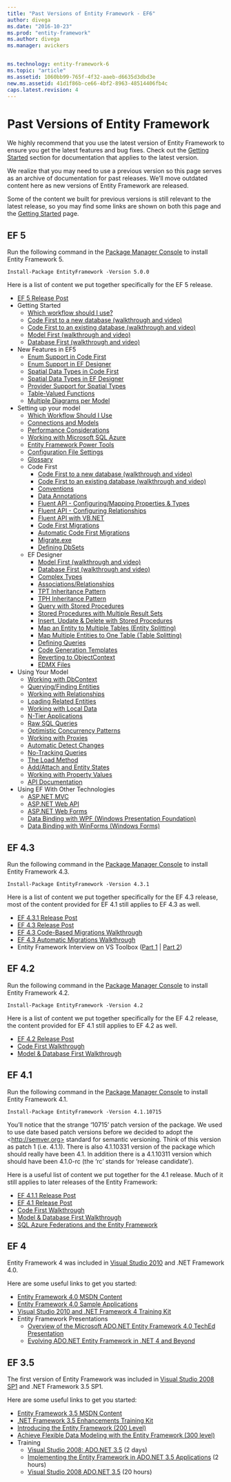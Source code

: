 ```yaml
---
title: "Past Versions of Entity Framework - EF6"
author: divega
ms.date: "2016-10-23"
ms.prod: "entity-framework"
ms.author: divega
ms.manager: avickers


ms.technology: entity-framework-6
ms.topic: "article"
ms.assetid: 1060bb99-765f-4f32-aaeb-d6635d3dbd3e
new.ms.assetid: 41d1f86b-ce66-4bf2-8963-48514406fb4c
caps.latest.revision: 4
---
```

# Past Versions of Entity Framework
We highly recommend that you use the latest version of Entity Framework to ensure you get the latest features and bug fixes. Check out the [Getting Started](../ef6/entity-framework-ef-documentation.md) section for documentation that applies to the latest version.

We realize that you may need to use a previous version so this page serves as an archive of documentation for past releases. We’ll move outdated content here as new versions of Entity Framework are released.

Some of the content we built for previous versions is still relevant to the latest release, so you may find some links are shown on both this page and the [Getting Started](../ef6/entity-framework-ef-documentation.md) page.

## EF 5

Run the following command in the [Package Manager Console](http://docs.nuget.org/docs/start-here/using-the-package-manager-console) to install Entity Framework 5.

```
Install-Package EntityFramework -Version 5.0.0
```

Here is a list of content we put together specifically for the EF 5 release.

-   [EF 5 Release Post](http://blogs.msdn.com/b/adonet/archive/2012/08/15/ef5-released.aspx)
-   Getting Started
    -   [Which workflow should I use?](../ef6/entity-framework-development-workflows-video.md)
    -   [Code First to a new database (walkthrough and video)](../ef6/entity-framework-code-first-to-a-new-database.md)
    -   [Code First to an existing database (walkthrough and video)](../ef6/entity-framework-code-first-to-an-existing-database.md)
    -   [Model First (walkthrough and video)](../ef6/entity-framework-model-first.md)
    -   [Database First (walkthrough and video)](../ef6/entity-framework-database-first.md)
-   New Features in EF5
    -   [Enum Support in Code First](../ef6/entity-framework-enum-support-code-first-ef5-onwards.md)
    -   [Enum Support in EF Designer](../ef6/entity-framework-enum-support-ef-designer-ef5-onwards.md)
    -   [Spatial Data Types in Code First](../ef6/entity-framework-spatial-code-first-ef5-onwards.md)
    -   [Spatial Data Types in EF Designer](../ef6/entity-framework-spatial-ef-designer-ef5-onwards.md)
    -   [Provider Support for Spatial Types](../ef6/entity-framework-provider-support-for-spatial-types.md)
    -   [Table-Valued Functions](../ef6/entity-framework-table-valued-functions-tvfs-ef5-onwards.md)
    -   [Multiple Diagrams per Model](../ef6/entity-framework-multiple-diagrams-per-model-ef5-onwards.md)
-   Setting up your model
    -   [Which Workflow Should I Use](../ef6/entity-framework-development-workflows-video.md)
    -   [Connections and Models](../ef6/entity-framework-connections-and-models.md)
    -   [Performance Considerations](../ef6/performance-considerations-for-ef-4-5-and-6.md)
    -   [Working with Microsoft SQL Azure](../ef6/entity-framework-windows-sql-azure.md)
    -   [Entity Framework Power Tools](../ef6/entity-framework-power-tools.md)
    -   [Configuration File Settings](../ef6/entity-framework-config-file-settings.md)
    -   [Glossary](../ef6/entity-framework-glossary.md)
    -   Code First
        -   [Code First to a new database (walkthrough and video)](../ef6/entity-framework-code-first-to-a-new-database.md)
        -   [Code First to an existing database (walkthrough and video)](../ef6/entity-framework-code-first-to-an-existing-database.md)
        -   [Conventions](../ef6/entity-framework-code-first-conventions.md)
        -   [Data Annotations](../ef6/entity-framework-code-first-data-annotations.md)
        -   [Fluent API - Configuring/Mapping Properties & Types](../ef6/entity-framework-fluent-api-configuring-and-mapping-properties-and-types.md)
        -   [Fluent API - Configuring Relationships](../ef6/entity-framework-fluent-api-relationships.md)
        -   [Fluent API with VB.NET](../ef6/entity-framework-fluent-api-with-vb-net.md)
        -   [Code First Migrations](../ef6/entity-framework-code-first-migrations.md)
        -   [Automatic Code First Migrations](../ef6/entity-framework-automatic-code-first-migrations.md)
        -   [Migrate.exe](../ef6/entity-framework-migrate-exe.md)
        -   [Defining DbSets](../ef6/entity-framework-defining-dbsets.md)
    -   EF Designer
        -   [Model First (walkthrough and video)](../ef6/entity-framework-model-first.md)
        -   [Database First (walkthrough and video)](../ef6/entity-framework-database-first.md)
        -   [Complex Types](../ef6/entity-framework-complex-types-ef-designer.md)
        -   [Associations/Relationships](../ef6/entity-framework-relationships-ef-designer.md)
        -   [TPT Inheritance Pattern](../ef6/entity-framework-designer-tpt-inheritance.md)
        -   [TPH Inheritance Pattern](../ef6/entity-framework-designer-tph-inheritance.md)
        -   [Query with Stored Procedures](../ef6/entity-framework-designer-query-sprocs.md)
        -   [Stored Procedures with Multiple Result Sets](../ef6/entity-framework-sprocs-with-multiple-result-sets.md)
        -   [Insert, Update & Delete with Stored Procedures](../ef6/entity-framework-designer-cud-sprocs.md)
        -   [Map an Entity to Multiple Tables (Entity Splitting)](../ef6/entity-framework-designer-entity-splitting.md)
        -   [Map Multiple Entities to One Table (Table Splitting)](../ef6/entity-framework-designer-table-splitting.md)
        -   [Defining Queries](../ef6/entity-framework-defining-query-ef-designer.md)
        -   [Code Generation Templates](../ef6/entity-framework-designer-code-generation-templates.md)
        -   [Reverting to ObjectContext](../ef6/reverting-to-objectcontext-in-entity-framework-designer.md)
        -   [EDMX Files](../ef6/entity-framework-edmx.md)
-   Using Your Model
    -   [Working with DbContext](../ef6/entity-framework-working-with-dbcontext.md)
    -   [Querying/Finding Entities](../ef6/entity-framework-querying-and-finding-entities.md)
    -   [Working with Relationships](../ef6/entity-framework-relationships-and-navigation-properties.md)
    -   [Loading Related Entities](../ef6/entity-framework-loading-related-entities.md)
    -   [Working with Local Data](../ef6/entity-framework-local-data.md)
    -   [N-Tier Applications](../ef6/entity-framework-n-tier.md)
    -   [Raw SQL Queries](../ef6/entity-framework-raw-sql-queries.md)
    -   [Optimistic Concurrency Patterns](../ef6/entity-framework-optimistic-concurrency-patterns.md)
    -   [Working with Proxies](../ef6/entity-framework-working-with-proxies.md)
    -   [Automatic Detect Changes](../ef6/entity-framework-automatic-detect-changes.md)
    -   [No-Tracking Queries](../ef6/entity-framework-no-tracking-queries.md)
    -   [The Load Method](../ef6/entity-framework-the-load-method.md)
    -   [Add/Attach and Entity States](../ef6/entity-framework-add-and-attach-and-entity-states.md)
    -   [Working with Property Values](../ef6/entity-framework-working-with-property-values.md)
    -   [API Documentation](https://msdn.microsoft.com/library/hh289362)
-   Using EF With Other Technologies
    -   [ASP.NET MVC](http://www.asp.net/mvc/tutorials/getting-started-with-ef-using-mvc/creating-an-entity-framework-data-model-for-an-asp-net-mvc-application)
    -   [ASP.NET Web API](http://blogs.msdn.com/b/jasonz/archive/2012/07/23/my-favorite-features-entity-framework-code-first-and-asp-net-web-api.aspx)
    -   [ASP.NET Web Forms](http://www.asp.net/web-forms/tutorials/aspnet-45/getting-started-with-aspnet-45-web-forms/create_the_data_access_layer)
    -   [Data Binding with WPF (Windows Presentation Foundation)](../ef6/data-binding-with-wpf-and-the-entity-framework.md)
    -   [Data Binding with WinForms (Windows Forms)](../ef6/entity-framework-databinding-with-winforms.md)

## EF 4.3

Run the following command in the [Package Manager Console](http://docs.nuget.org/docs/start-here/using-the-package-manager-console) to install Entity Framework 4.3.

```
Install-Package EntityFramework -Version 4.3.1
```

Here is a list of content we put together specifically for the EF 4.3 release, most of the content provided for EF 4.1 still applies to EF 4.3 as well.

-   [EF 4.3.1 Release Post](http://blogs.msdn.com/b/adonet/archive/2012/02/29/ef4-3-1-and-ef5-beta-1-available-on-nuget.aspx)
-   [EF 4.3 Release Post](http://blogs.msdn.com/b/adonet/archive/2012/02/09/ef-4-3-released.aspx)
-   [EF 4.3 Code-Based Migrations Walkthrough](http://blogs.msdn.com/b/adonet/archive/2012/02/09/ef-4-3-code-based-migrations-walkthrough.aspx)
-   [EF 4.3 Automatic Migrations Walkthrough](http://blogs.msdn.com/b/adonet/archive/2012/02/09/ef-4-3-automatic-migrations-walkthrough.aspx)
-   Entity Framework Interview on VS Toolbox ([Part 1](http://channel9.msdn.com/shows/visual-studio-toolbox/visual-studio-toolbox-entity-framework-part-1) | [Part 2](http://channel9.msdn.com/shows/visual-studio-toolbox/visual-studio-toolbox-entity-framework-part-2))

## EF 4.2

Run the following command in the [Package Manager Console](http://docs.nuget.org/docs/start-here/using-the-package-manager-console) to install Entity Framework 4.2.

```
Install-Package EntityFramework -Version 4.2
```

Here is a list of content we put together specifically for the EF 4.2 release, the content provided for EF 4.1 still applies to EF 4.2 as well.

-   [EF 4.2 Release Post](http://blogs.msdn.com/b/adonet/archive/2011/11/01/ef-4-2-released.aspx)
-   [Code First Walkthrough](http://blogs.msdn.com/b/adonet/archive/2011/09/28/ef-4-2-code-first-walkthrough.aspx)
-   [Model & Database First Walkthrough](http://blogs.msdn.com/b/adonet/archive/2011/09/28/ef-4-2-model-amp-database-first-walkthrough.aspx)

## EF 4.1

Run the following command in the [Package Manager Console](http://docs.nuget.org/docs/start-here/using-the-package-manager-console) to install Entity Framework 4.1.

```
Install-Package EntityFramework -Version 4.1.10715
```

You’ll notice that the strange ‘10715’ patch version of the package. We used to use date based patch versions before we decided to adopt the \<http://semver.org> standard for semantic versioning. Think of this version as patch 1 (i.e. 4.1.1). There is also 4.1.10331 version of the package which should really have been 4.1. In addition there is a 4.1.10311 version which should have been 4.1.0-rc (the ‘rc’ stands for ‘release candidate’).

Here is a useful list of content we put together for the 4.1 release. Much of it still applies to later releases of the Entity Framework:

-   [EF 4.1.1 Release Post](http://blogs.msdn.com/b/adonet/archive/2011/07/25/ef-4-1-update-1-released.aspx)
-   [EF 4.1 Release Post](http://blogs.msdn.com/b/adonet/archive/2011/04/11/ef-4-1-released.aspx)
-   [Code First Walkthrough](http://blogs.msdn.com/b/adonet/archive/2011/03/15/ef-4-1-code-first-walkthrough.aspx)
-   [Model & Database First Walkthrough](http://blogs.msdn.com/b/adonet/archive/2011/03/15/ef-4-1-model-amp-database-first-walkthrough.aspx)
-   [SQL Azure Federations and the Entity Framework](http://blogs.msdn.com/b/adonet/archive/2012/01/10/sql-azure-federations-and-the-entity-framework.aspx)

## EF 4

Entity Framework 4 was included in [Visual Studio 2010](https://www.microsoft.com/visualstudio/en-us/products/2010-editions) and .NET Framework 4.0.

Here are some useful links to get you started:

-   [Entity Framework 4.0 MSDN Content](https://msdn.microsoft.com/library/bb399572(v=vs.100).aspx)
-   [Entity Framework 4.0 Sample Applications](https://msdn.microsoft.com/library/bb738547.aspx)
-   [Visual Studio 2010 and .NET Framework 4 Training Kit](https://www.microsoft.com/downloads/details.aspx?DisplayLang=en&FamilyID=752cb725-969b-4732-a383-ed5740f02e93)
-   Entity Framework Presentations
    -   [Overview of the Microsoft ADO.NET Entity Framework 4.0 TechEd Presentation](http://www.msteched.com/2010/NorthAmerica/DEV205)
    -   [Evolving ADO.NET Entity Framework in .NET 4 and Beyond](http://microsoftpdc.com/Sessions/FT10)

## EF 3.5

The first version of Entity Framework was included in [Visual Studio 2008 SP1](https://www.microsoft.com/visualstudio/en-us/products/2008-editions) and .NET Framework 3.5 SP1.

Here are some useful links to get you started:

-   [Entity Framework 3.5 MSDN Content](https://msdn.microsoft.com/library/bb399572(v=vs.90).aspx)
-   [.NET Framework 3.5 Enhancements Training Kit](https://www.microsoft.com/download/en/details.aspx?displaylang=en&id=13772)
-   [Introducing the Entity Framework (200 Level)](https://msdn.microsoft.com/data/bb399567)
-   [Achieve Flexible Data Modeling with the Entity Framework (300 level)](https://msdn.microsoft.com/magazine/cc700331.aspx)
-   Training
    -   [Visual Studio 2008: ADO.NET 3.5](https://www.microsoft.com/learning/en/us/course.aspx?ID=6464A&locale=en-us) (2 days)
    -   [Implementing the Entity Framework in ADO.NET 3.5 Applications](https://www.microsoftelearning.com/eLearning/courseDetail.aspx?courseId=92817&tab=overview) (2 hours)
    -   [Visual Studio 2008 ADO.NET 3.5](https://www.microsoftelearning.com/eLearning/offerDetail.aspx?offerPriceId=220335) (20 hours)
